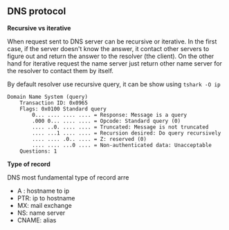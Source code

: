 ## DNS protocol

**Recursive vs iterative**

When request sent to DNS server can be recursive or iterative. In the first case, if the server doesn't know the answer, 
it contact other servers to figure out and return the answer to the resolver (the client). On the other hand for iterative 
request the name server just return other name server for the resolver to contact them by itself.

By default resolver use recursive query, it can be show using `tshark -O ip`
    
    Domain Name System (query)
        Transaction ID: 0x0965
        Flags: 0x0100 Standard query
            0... .... .... .... = Response: Message is a query
            .000 0... .... .... = Opcode: Standard query (0)
            .... ..0. .... .... = Truncated: Message is not truncated
            .... ...1 .... .... = Recursion desired: Do query recursively
            .... .... .0.. .... = Z: reserved (0)
            .... .... ...0 .... = Non-authenticated data: Unacceptable
        Questions: 1

**Type of record**

DNS most fundamental type of record arre

* A : hostname to ip
* PTR: ip to hostname
* MX: mail exchange
* NS: name server
* CNAME: alias

